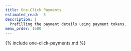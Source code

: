 ```yaml
---
title: One-Click Payments
estimated_read:  5
description: |
  Prefilling the payment details using payment tokens.
menu_order: 1600
---
```


{% include one-click-payments.md %}
